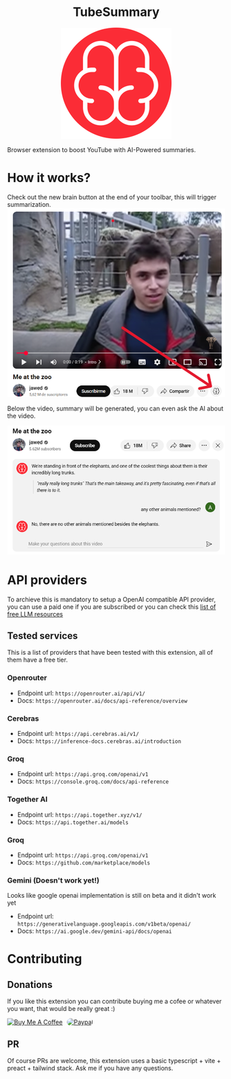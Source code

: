 <h1 align="center">TubeSummary</h1>
<p align="center">
    <a href="https://github.com/n0vella/TubeSummary">
        <img src="https://raw.githubusercontent.com/n0vella/TubeSummary/master/icon.png" alt="logo" width="256" height="256" />
    </a>
</p>

Browser extension to boost YouTube with AI-Powered summaries.

# How it works?
Check out the new brain button at the end of your toolbar, this will trigger summarization.
![1](assets/readme/1.png)

Below the video, summary will be generated, you can even ask the AI about the video.

![2](assets/readme/2.png)

# API providers
To archieve this is mandatory to setup a OpenAI compatible API provider, you can use a paid one if you are subscribed or you can check this [list of free LLM resources](https://github.com/cheahjs/free-llm-api-resources)

## Tested services
This is a list of providers that have been tested with this extension, all of them have a free tier.

### Openrouter
- Endpoint url: `https://openrouter.ai/api/v1/`
- Docs: `https://openrouter.ai/docs/api-reference/overview`

### Cerebras
- Endpoint url: `https://api.cerebras.ai/v1/`
- Docs: `https://inference-docs.cerebras.ai/introduction`

### Groq
- Endpoint url: `https://api.groq.com/openai/v1`
- Docs: `https://console.groq.com/docs/api-reference`

### Together AI
- Endpoint url: `https://api.together.xyz/v1/`
- Docs: `https://api.together.ai/models`

### Groq
- Endpoint url: `https://api.groq.com/openai/v1`
- Docs: `https://github.com/marketplace/models`

### Gemini (Doesn't work yet!)
Looks like google openai implementation is still on beta and it didn't work yet
- Endpoint url: `https://generativelanguage.googleapis.com/v1beta/openai/`
- Docs: `https://ai.google.dev/gemini-api/docs/openai`

# Contributing

## Donations
If you like this extension you can contribute buying me a cofee or whatever you want, that would be really great :)

<div style="display: inline-flex; gap: 10px; align-items: center">
    <a href="https://www.buymeacoffee.com/n0vella" target="_blank" rel="noopener">
        <img src="https://cdn.buymeacoffee.com/buttons/v2/default-yellow.png" alt="Buy Me A Coffee" style="height: 60px !important;width: 217px !important;"
        >
    </a>
    <a href="https://www.paypal.com/paypalme/n0velladev" target="_blank" rel="noopener">
        <img src="https://www.paypalobjects.com/webstatic/icon/pp196.png" alt="Paypal" width="60" height="60" style="border-radius: 10px" />
    </a>
</div>

## PR
Of course PRs are welcome, this extension uses a basic typescript + vite + preact + tailwind stack. Ask me if you have any questions.